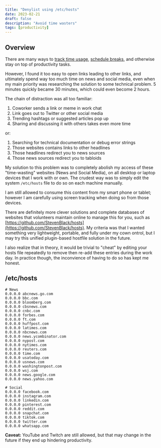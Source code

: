```yaml
---
title: "Denylist using /etc/hosts"
date: 2023-02-21
draft: false
description: "Avoid time wasters"
tags: [productivity]
---
```


## Overview

There are many ways to [track time usage](https://support.apple.com/guide/iphone/view-your-screen-time-summary-iph24dcd4fb8/ios), [schedule breaks](https://pomofocus.io/), and otherwise stay on top of productivity tasks.

However, I found it too easy to open links leading to other links, and ultimately spend way too much time on news and social media, even when my main priority was researching the solution to some technical problem. 5 minutes quickly became 30 minutes, which could even become 2 hours.

The chain of distraction was all too familiar:

1. Coworker sends a link or meme in work chat
2. Link goes out to Twitter or other social media
3. Trending hashtags or suggested articles pop up
4. Sharing and discussing it with others takes even more time

or:

1. Searching for technical documentation or debug error strings
2. Those websites contains links to other headlines
3. Those headlines redirect you to news sources
4. Those news sources redirect you to tabloids

My solution to this problem was to completely abolish my access of these "time-wasting" websites (News and Social Media), on all desktop or laptop devices that I work with or own. The crudest way was to simply edit the system `/etc/hosts` file to do so on each machine manually.

I am still allowed to consume this content from my smart phone or tablet; however I am carefully using screen tracking when doing so from those devices.

There are definitely more clever solutions and complete databases of websites that volunteers maintain online to manage this for you, such as [https://github.com/StevenBlack/hosts](https://github.com/StevenBlack/hosts). My criteria was that I wanted something very lightweight, portable, and fully under my cown ontrol, but I may try this unified plugin-based hostfile solution in the future.

I also realize that in theory, it would be trivial to "cheat" by editing your hosts file repeatedly to remove then re-add these entries during the work day. In practice though, the inconvience of having to do so has kept me honest.

## /etc/hosts

```
# News
0.0.0.0	abcnews.go.com
0.0.0.0	bbc.com
0.0.0.0	bloomberg.com
0.0.0.0	cbsnews.com
0.0.0.0	cnbc.com
0.0.0.0	forbes.com
0.0.0.0	ft.com
0.0.0.0	huffpost.com
0.0.0.0	latimes.com
0.0.0.0	nbcnews.com
0.0.0.0	news.ycombinator.com
0.0.0.0	nypost.com
0.0.0.0	nytimes.com
0.0.0.0	reuters.com
0.0.0.0	time.com
0.0.0.0	usatoday.com
0.0.0.0	usnews.com
0.0.0.0	washingtonpost.com
0.0.0.0	wsj.com
0.0.0.0 news.google.com
0.0.0.0 news.yahoo.com

# Social
0.0.0.0	facebook.com
0.0.0.0	instagram.com
0.0.0.0	linkedin.com
0.0.0.0	pinterest.com
0.0.0.0	reddit.com
0.0.0.0	snapchat.com
0.0.0.0	tiktok.com
0.0.0.0	twitter.com
0.0.0.0	whatsapp.com
```

**Caveat:** YouTube and Twitch are still allowed, but that may change in the future if they end up hindering productivity.
